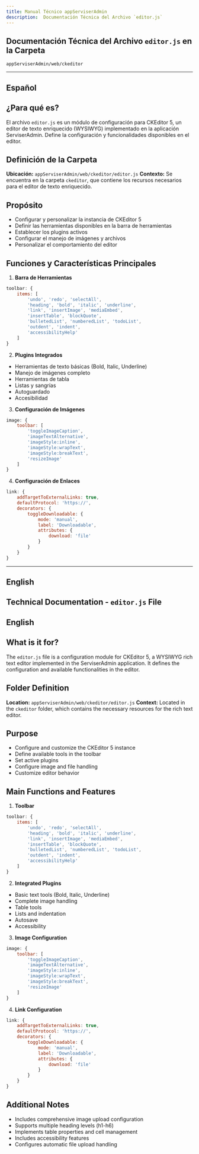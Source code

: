 ```yaml
---
title: Manual Técnico appServiserAdmin
description:  Documentación Técnica del Archivo `editor.js`
---
```


## Documentación Técnica del Archivo `editor.js` en la Carpeta 
`appServiserAdmin/web/ckeditor`

---

## Español

## ¿Para qué es?
El archivo `editor.js` es un módulo de configuración para CKEditor 5, un editor de texto enriquecido (WYSIWYG) implementado en la aplicación ServiserAdmin. Define la configuración y funcionalidades disponibles en el editor.

## Definición de la Carpeta
**Ubicación:** `appServiserAdmin/web/ckeditor/editor.js`
**Contexto:** Se encuentra en la carpeta `ckeditor`, que contiene los recursos necesarios para el editor de texto enriquecido.

## Propósito
- Configurar y personalizar la instancia de CKEditor 5
- Definir las herramientas disponibles en la barra de herramientas
- Establecer los plugins activos
- Configurar el manejo de imágenes y archivos
- Personalizar el comportamiento del editor

## Funciones y Características Principales

1. **Barra de Herramientas**
```javascript
toolbar: {
    items: [
        'undo', 'redo', 'selectAll',
        'heading', 'bold', 'italic', 'underline',
        'link', 'insertImage', 'mediaEmbed',
        'insertTable', 'blockQuote',
        'bulletedList', 'numberedList', 'todoList',
        'outdent', 'indent',
        'accessibilityHelp'
    ]
}
```

2. **Plugins Integrados**
- Herramientas de texto básicas (Bold, Italic, Underline)
- Manejo de imágenes completo
- Herramientas de tabla
- Listas y sangrías
- Autoguardado
- Accesibilidad

3. **Configuración de Imágenes**
```javascript
image: {
    toolbar: [
        'toggleImageCaption',
        'imageTextAlternative',
        'imageStyle:inline',
        'imageStyle:wrapText',
        'imageStyle:breakText',
        'resizeImage'
    ]
}
```

4. **Configuración de Enlaces**
```javascript
link: {
    addTargetToExternalLinks: true,
    defaultProtocol: 'https://',
    decorators: {
        toggleDownloadable: {
            mode: 'manual',
            label: 'Downloadable',
            attributes: {
                download: 'file'
            }
        }
    }
}
```

---

## English

## Technical Documentation - `editor.js` File

## English

## What is it for?
The `editor.js` file is a configuration module for CKEditor 5, a WYSIWYG rich text editor implemented in the ServiserAdmin application. It defines the configuration and available functionalities in the editor.

## Folder Definition
**Location:** `appServiserAdmin/web/ckeditor/editor.js`
**Context:** Located in the `ckeditor` folder, which contains the necessary resources for the rich text editor.

## Purpose
- Configure and customize the CKEditor 5 instance
- Define available tools in the toolbar
- Set active plugins
- Configure image and file handling
- Customize editor behavior

## Main Functions and Features

1. **Toolbar**
```javascript
toolbar: {
    items: [
        'undo', 'redo', 'selectAll',
        'heading', 'bold', 'italic', 'underline',
        'link', 'insertImage', 'mediaEmbed',
        'insertTable', 'blockQuote',
        'bulletedList', 'numberedList', 'todoList',
        'outdent', 'indent',
        'accessibilityHelp'
    ]
}
```

2. **Integrated Plugins**
- Basic text tools (Bold, Italic, Underline)
- Complete image handling
- Table tools
- Lists and indentation
- Autosave
- Accessibility

3. **Image Configuration**
```javascript
image: {
    toolbar: [
        'toggleImageCaption',
        'imageTextAlternative',
        'imageStyle:inline',
        'imageStyle:wrapText',
        'imageStyle:breakText',
        'resizeImage'
    ]
}
```

4. **Link Configuration**
```javascript
link: {
    addTargetToExternalLinks: true,
    defaultProtocol: 'https://',
    decorators: {
        toggleDownloadable: {
            mode: 'manual',
            label: 'Downloadable',
            attributes: {
                download: 'file'
            }
        }
    }
}
```

## Additional Notes
- Includes comprehensive image upload configuration
- Supports multiple heading levels (h1-h6)
- Implements table properties and cell management
- Includes accessibility features
- Configures automatic file upload handling


